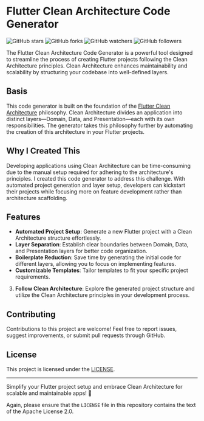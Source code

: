 # Flutter Clean Architecture Code Generator

![GitHub stars](https://img.shields.io/github/stars/laevad/flutter_clean_architecture?style=social)
![GitHub forks](https://img.shields.io/github/forks/laevad/flutter_clean_architecture?style=social)
![GitHub watchers](https://img.shields.io/github/watchers/laevad/flutter_clean_architecture?style=social)
![GitHub followers](https://img.shields.io/github/followers/laevad?style=social)

The Flutter Clean Architecture Code Generator is a powerful tool designed to streamline the process of creating Flutter projects following the Clean Architecture principles. Clean Architecture enhances maintainability and scalability by structuring your codebase into well-defined layers.

## Basis

This code generator is built on the foundation of the [Flutter Clean Architecture](https://github.com/laevad/flutter_clean_architecture) philosophy. Clean Architecture divides an application into distinct layers—Domain, Data, and Presentation—each with its own responsibilities. The generator takes this philosophy further by automating the creation of this architecture in your Flutter projects.

## Why I Created This

Developing applications using Clean Architecture can be time-consuming due to the manual setup required for adhering to the architecture's principles. I created this code generator to address this challenge. With automated project generation and layer setup, developers can kickstart their projects while focusing more on feature development rather than architecture scaffolding.


## Features

- **Automated Project Setup**: Generate a new Flutter project with a Clean Architecture structure effortlessly.
- **Layer Separation**: Establish clear boundaries between Domain, Data, and Presentation layers for better code organization.
- **Boilerplate Reduction**: Save time by generating the initial code for different layers, allowing you to focus on implementing features.
- **Customizable Templates**: Tailor templates to fit your specific project requirements.



3. **Follow Clean Architecture**: Explore the generated project structure and utilize the Clean Architecture principles in your development process.

## Contributing

Contributions to this project are welcome! Feel free to report issues, suggest improvements, or submit pull requests through GitHub.

## License

This project is licensed under the [LICENSE](LICENSE).

---

Simplify your Flutter project setup and embrace Clean Architecture for scalable and maintainable apps! 🚀


Again, please ensure that the `LICENSE` file in this repository contains the text of the Apache License 2.0.

